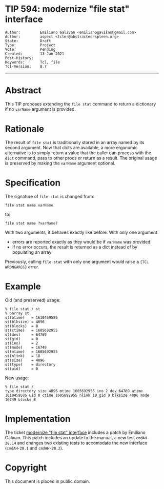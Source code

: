 # TIP 594: modernize "file stat" interface
	Author:         Emiliano Galivan <emilianogavilan@gmail.com>
	Author:         aspect <tcler@abstracted-spleen.org>
	State:          Draft
	Type:           Project
	Vote:           Pending
	Created:        13-Jan-2021
	Post-History:
	Keywords:       Tcl, file
	Tcl-Version:    8.7
-----

# Abstract

This TIP proposes extending the `file stat` command to return a dictionary 
if no `varName` argument is provided.

# Rationale

The result of `file stat` is traditionally stored in an array named by its
second argument.  Now that dicts are available, a more ergonomic alternative is
to simply return a value that the caller can process with the `dict` command,
pass to other procs or return as a result.  The original usage is preserved by
making the `varName` argument optional.


# Specification

The signature of `file stat` is changed from:

    file stat name varName

to:

    file stat name ?varName?

With two arguments, it behaves exactly like before.  With only one argument:

* errors are reported exactly as they would be if `varName` was provided
* if no error occurs, the result is returned as a dict instead of by populating
  an array

Previously, calling `file stat` with only one argument would raise a `{TCL
WRONGARGS}` error.

# Example

Old (and preserved) usage:

    % file stat / st
    % parray st
    st(atime)   = 1610459586
    st(blksize) = 4096
    st(blocks)  = 8
    st(ctime)   = 1605692955
    st(dev)     = 64769
    st(gid)     = 0
    st(ino)     = 2
    st(mode)    = 16749
    st(mtime)   = 1605692955
    st(nlink)   = 18
    st(size)    = 4096
    st(type)    = directory
    st(uid)     = 0

New usage:

    % file stat /
    type directory size 4096 mtime 1605692955 ino 2 dev 64769 atime 1610459586 uid 0 ctime 1605692955 nlink 18 gid 0 blksize 4096 mode 16749 blocks 8

# Implementation

The ticket [modernize "file stat" interface](https://core.tcl-lang.org/tcl/tktview?name=560c5e438c47f5fdd34846dbb333ab96cb905416) includes a patch by Emiliano Galivan.  This patch includes an update to the manual, a new test `cmdAH-28.14` and changes two existing tests to accomodate the new interface (`cmdAH-28.1` and `cmdAH-28.2`).


# Copyright

This document is placed in public domain.
